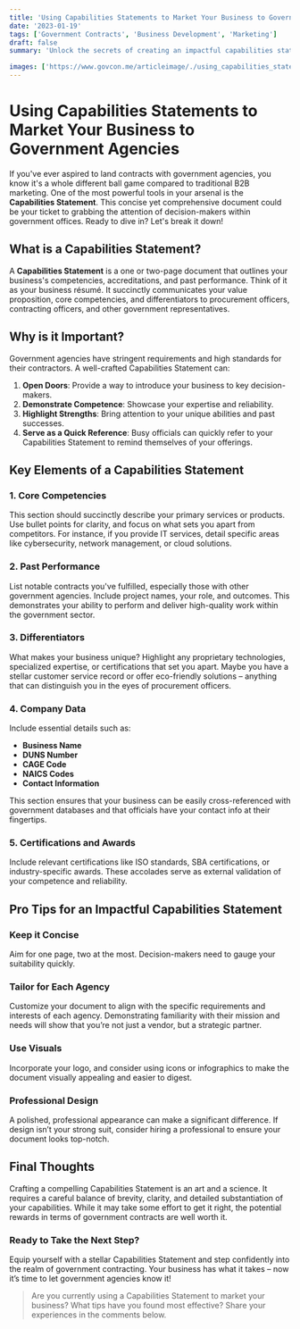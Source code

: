 ```yaml
---
title: 'Using Capabilities Statements to Market Your Business to Government Agencies'
date: '2023-01-19'
tags: ['Government Contracts', 'Business Development', 'Marketing']
draft: false
summary: 'Unlock the secrets of creating an impactful capabilities statement to effectively market your business to government agencies.'

images: ['https://www.govcon.me/articleimage/./using_capabilities_statements_to_market_your_business_to_government_agencies.webp']
---
```


# Using Capabilities Statements to Market Your Business to Government Agencies

If you've ever aspired to land contracts with government agencies, you know it's a whole different ball game compared to traditional B2B marketing. One of the most powerful tools in your arsenal is the **Capabilities Statement**. This concise yet comprehensive document could be your ticket to grabbing the attention of decision-makers within government offices. Ready to dive in? Let's break it down!

## What is a Capabilities Statement?

A **Capabilities Statement** is a one or two-page document that outlines your business's competencies, accreditations, and past performance. Think of it as your business résumé. It succinctly communicates your value proposition, core competencies, and differentiators to procurement officers, contracting officers, and other government representatives.

## Why is it Important?

Government agencies have stringent requirements and high standards for their contractors. A well-crafted Capabilities Statement can:

1. **Open Doors**: Provide a way to introduce your business to key decision-makers.
2. **Demonstrate Competence**: Showcase your expertise and reliability.
3. **Highlight Strengths**: Bring attention to your unique abilities and past successes.
4. **Serve as a Quick Reference**: Busy officials can quickly refer to your Capabilities Statement to remind themselves of your offerings.

## Key Elements of a Capabilities Statement

### 1. **Core Competencies**

This section should succinctly describe your primary services or products. Use bullet points for clarity, and focus on what sets you apart from competitors. For instance, if you provide IT services, detail specific areas like cybersecurity, network management, or cloud solutions.

### 2. **Past Performance**

List notable contracts you've fulfilled, especially those with other government agencies. Include project names, your role, and outcomes. This demonstrates your ability to perform and deliver high-quality work within the government sector.

### 3. **Differentiators**

What makes your business unique? Highlight any proprietary technologies, specialized expertise, or certifications that set you apart. Maybe you have a stellar customer service record or offer eco-friendly solutions – anything that can distinguish you in the eyes of procurement officers.

### 4. **Company Data**

Include essential details such as:

- **Business Name**
- **DUNS Number**
- **CAGE Code**
- **NAICS Codes**
- **Contact Information**

This section ensures that your business can be easily cross-referenced with government databases and that officials have your contact info at their fingertips.

### 5. **Certifications and Awards**

Include relevant certifications like ISO standards, SBA certifications, or industry-specific awards. These accolades serve as external validation of your competence and reliability.

## Pro Tips for an Impactful Capabilities Statement

### **Keep it Concise**

Aim for one page, two at the most. Decision-makers need to gauge your suitability quickly.

### **Tailor for Each Agency**

Customize your document to align with the specific requirements and interests of each agency. Demonstrating familiarity with their mission and needs will show that you’re not just a vendor, but a strategic partner.

### **Use Visuals**

Incorporate your logo, and consider using icons or infographics to make the document visually appealing and easier to digest.

### **Professional Design**

A polished, professional appearance can make a significant difference. If design isn’t your strong suit, consider hiring a professional to ensure your document looks top-notch.

## Final Thoughts

Crafting a compelling Capabilities Statement is an art and a science. It requires a careful balance of brevity, clarity, and detailed substantiation of your capabilities. While it may take some effort to get it right, the potential rewards in terms of government contracts are well worth it.

### Ready to Take the Next Step?

Equip yourself with a stellar Capabilities Statement and step confidently into the realm of government contracting. Your business has what it takes – now it’s time to let government agencies know it!

> Are you currently using a Capabilities Statement to market your business? What tips have you found most effective? Share your experiences in the comments below.